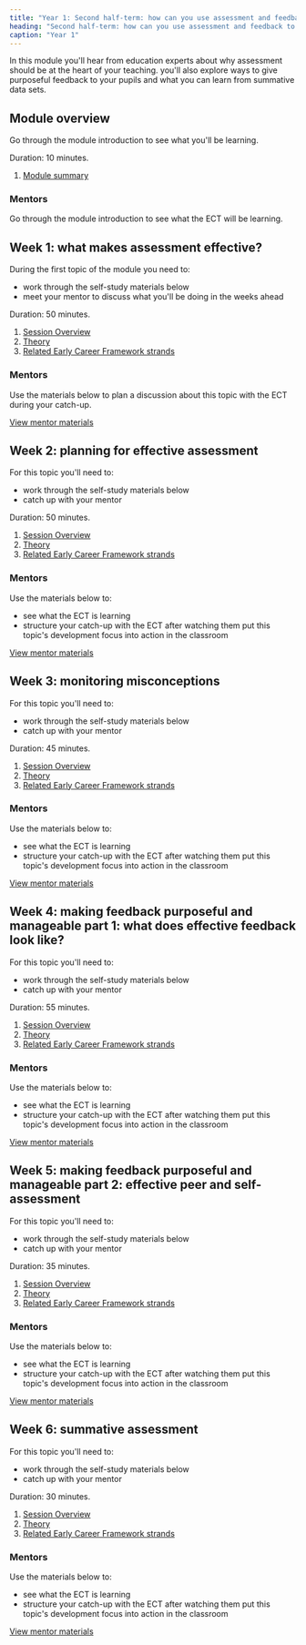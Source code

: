 ```yaml
---
title: "Year 1: Second half-term: how can you use assessment and feedback to greatest effect?"
heading: "Second half-term: how can you use assessment and feedback to greatest effect?"
caption: "Year 1"
---
```


In this module you'll hear from education experts about why assessment should be at the heart of your teaching. you'll also explore ways to give purposeful feedback to your pupils and what you can learn from summative data sets.

## Module overview

Go through the module introduction to see what you'll be learning.

Duration: 10 minutes.

1. [Module summary](/teach-first/year-1-how-can-you-use-assessment-and-feedback-to-greatest-effect/intro-ect-module-summary)

### Mentors

Go through the module introduction to see what the ECT will be learning.

## Week 1: what makes assessment effective?

During the first topic of the module you need to:

- work through the self-study materials below
- meet your mentor to discuss what you'll be doing in the weeks ahead

Duration: 50 minutes.

1. [Session Overview](/teach-first/year-1-how-can-you-use-assessment-and-feedback-to-greatest-effect/spring-week-1-ect-session-overview)
2. [Theory](/teach-first/year-1-how-can-you-use-assessment-and-feedback-to-greatest-effect/spring-week-1-ect-theory)
3. [Related Early Career Framework strands](/teach-first/year-1-how-can-you-use-assessment-and-feedback-to-greatest-effect/spring-week-1-ect-related-early-career-framework-strands)

### Mentors

Use the materials below to plan a discussion about this topic with the ECT during your catch-up.

[View mentor materials](/teach-first/year-1-how-can-you-use-assessment-and-feedback-to-greatest-effect/spring-week-1-mentor-materials)

## Week 2: planning for effective assessment

For this topic you'll need to:

- work through the self-study materials below
- catch up with your mentor

Duration: 50 minutes.

1. [Session Overview](/teach-first/year-1-how-can-you-use-assessment-and-feedback-to-greatest-effect/spring-week-2-ect-session-overview)
2. [Theory](/teach-first/year-1-how-can-you-use-assessment-and-feedback-to-greatest-effect/spring-week-2-ect-theory)
3. [Related Early Career Framework strands](/teach-first/year-1-how-can-you-use-assessment-and-feedback-to-greatest-effect/spring-week-2-ect-related-early-career-framework-strands)

### Mentors

Use the materials below to:

- see what the ECT is learning
- structure your catch-up with the ECT after watching them put this topic's development focus into action in the classroom

[View mentor materials](/teach-first/year-1-how-can-you-use-assessment-and-feedback-to-greatest-effect/spring-week-2-mentor-materials)

## Week 3: monitoring misconceptions

For this topic you'll need to:

- work through the self-study materials below
- catch up with your mentor

Duration: 45 minutes.

1. [Session Overview](/teach-first/year-1-how-can-you-use-assessment-and-feedback-to-greatest-effect/spring-week-3-ect-session-overview)
2. [Theory](/teach-first/year-1-how-can-you-use-assessment-and-feedback-to-greatest-effect/spring-week-3-ect-theory)
3. [Related Early Career Framework strands](/teach-first/year-1-how-can-you-use-assessment-and-feedback-to-greatest-effect/spring-week-3-ect-related-early-career-framework-strands)

### Mentors

Use the materials below to:

- see what the ECT is learning
- structure your catch-up with the ECT after watching them put this topic's development focus into action in the classroom

[View mentor materials](/teach-first/year-1-how-can-you-use-assessment-and-feedback-to-greatest-effect/spring-week-3-mentor-materials)

## Week 4: making feedback purposeful and manageable part 1: what does effective feedback look like?

For this topic you'll need to:

- work through the self-study materials below
- catch up with your mentor

Duration: 55 minutes.

1. [Session Overview](/teach-first/year-1-how-can-you-use-assessment-and-feedback-to-greatest-effect/spring-week-4-ect-session-overview)
2. [Theory](/teach-first/year-1-how-can-you-use-assessment-and-feedback-to-greatest-effect/spring-week-4-ect-theory)
3. [Related Early Career Framework strands](/teach-first/year-1-how-can-you-use-assessment-and-feedback-to-greatest-effect/spring-week-4-ect-related-early-career-framework-strands)

### Mentors

Use the materials below to:

- see what the ECT is learning
- structure your catch-up with the ECT after watching them put this topic's development focus into action in the classroom

[View mentor materials](/teach-first/year-1-how-can-you-use-assessment-and-feedback-to-greatest-effect/spring-week-4-mentor-materials)

## Week 5: making feedback purposeful and manageable part 2: effective peer and self-assessment

For this topic you'll need to:

- work through the self-study materials below
- catch up with your mentor

Duration: 35 minutes.

1. [Session Overview](/teach-first/year-1-how-can-you-use-assessment-and-feedback-to-greatest-effect/spring-week-5-ect-session-overview)
2. [Theory](/teach-first/year-1-how-can-you-use-assessment-and-feedback-to-greatest-effect/spring-week-5-ect-theory)
3. [Related Early Career Framework strands](/teach-first/year-1-how-can-you-use-assessment-and-feedback-to-greatest-effect/spring-week-5-ect-related-early-career-framework-strands)

### Mentors

Use the materials below to:

- see what the ECT is learning
- structure your catch-up with the ECT after watching them put this topic's development focus into action in the classroom

[View mentor materials](/teach-first/year-1-how-can-you-use-assessment-and-feedback-to-greatest-effect/spring-week-5-mentor-materials)

## Week 6: summative assessment

For this topic you'll need to:

- work through the self-study materials below
- catch up with your mentor

Duration: 30 minutes.

1. [Session Overview](/teach-first/year-1-how-can-you-use-assessment-and-feedback-to-greatest-effect/spring-week-6-ect-session-overview)
2. [Theory](/teach-first/year-1-how-can-you-use-assessment-and-feedback-to-greatest-effect/spring-week-6-ect-theory)
3. [Related Early Career Framework strands](/teach-first/year-1-how-can-you-use-assessment-and-feedback-to-greatest-effect/spring-week-6-ect-related-early-career-framework-strands)

### Mentors

Use the materials below to:

- see what the ECT is learning
- structure your catch-up with the ECT after watching them put this topic's development focus into action in the classroom

[View mentor materials](/teach-first/year-1-how-can-you-use-assessment-and-feedback-to-greatest-effect/spring-week-6-mentor-materials)
